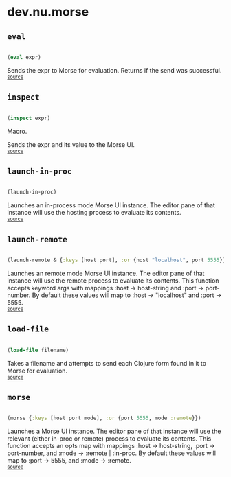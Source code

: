 # dev.nu.morse 

## `eval`
``` clojure

(eval expr)
```


Sends the expr to Morse for evaluation. Returns if the send was successful.
<br><sub>[source](https://github.com/nubank/morse/blob/master/src/dev/nu/morse.clj#L100-L103)</sub>
## `inspect`
``` clojure

(inspect expr)
```


Macro.


Sends the expr and its value to the Morse UI.
<br><sub>[source](https://github.com/nubank/morse/blob/master/src/dev/nu/morse.clj#L93-L98)</sub>

## `launch-in-proc`
``` clojure

(launch-in-proc)
```


Launches an in-process mode Morse UI instance. The editor pane of that instance will
  use the hosting process to evaluate its contents.
<br><sub>[source](https://github.com/nubank/morse/blob/master/src/dev/nu/morse.clj#L146-L150)</sub>
## `launch-remote`
``` clojure

(launch-remote & {:keys [host port], :or {host "localhost", port 5555}})
```


Launches an remote mode Morse UI instance. The editor pane of that instance will
  use the remote process to evaluate its contents. This function accepts keyword args
  with mappings :host -> host-string and :port -> port-number. By default these values
  will map to :host -> "localhost" and :port -> 5555.
<br><sub>[source](https://github.com/nubank/morse/blob/master/src/dev/nu/morse.clj#L152-L160)</sub>
## `load-file`
``` clojure

(load-file filename)
```


Takes a filename and attempts to send each Clojure form found in it
  to Morse for evaluation.
<br><sub>[source](https://github.com/nubank/morse/blob/master/src/dev/nu/morse.clj#L105-L116)</sub>
## `morse`
``` clojure

(morse {:keys [host port mode], :or {port 5555, mode :remote}})
```


Launches a Morse UI instance. The editor pane of that instance will use the relevant
  (either in-proc or remote) process to evaluate its contents. This function accepts an opts map
  with mappings :host -> host-string, :port -> port-number, and :mode -> :remote | :in-proc.
  By default these values will map to :port -> 5555, and :mode -> :remote.
<br><sub>[source](https://github.com/nubank/morse/blob/master/src/dev/nu/morse.clj#L162-L170)</sub>

